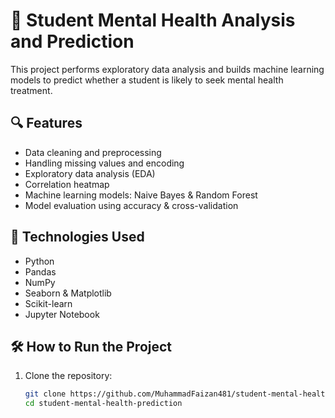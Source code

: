 # 🧠 Student Mental Health Analysis and Prediction

This project performs exploratory data analysis and builds machine learning models to predict whether a student is likely to seek mental health treatment.

## 🔍 Features
- Data cleaning and preprocessing
- Handling missing values and encoding
- Exploratory data analysis (EDA)
- Correlation heatmap
- Machine learning models: Naive Bayes & Random Forest
- Model evaluation using accuracy & cross-validation

## 🧪 Technologies Used
- Python
- Pandas
- NumPy
- Seaborn & Matplotlib
- Scikit-learn
- Jupyter Notebook

## 🛠 How to Run the Project
1. Clone the repository:
   ```bash
   git clone https://github.com/MuhammadFaizan481/student-mental-health-prediction.git
   cd student-mental-health-prediction
